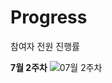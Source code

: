 # Progress
참여자 전원 진행률

**7월 2주차**
![07월 2주차](https://user-images.githubusercontent.com/80408986/125802044-ae4bac2e-eada-43c7-bbf4-4b46fdb0210f.png)
